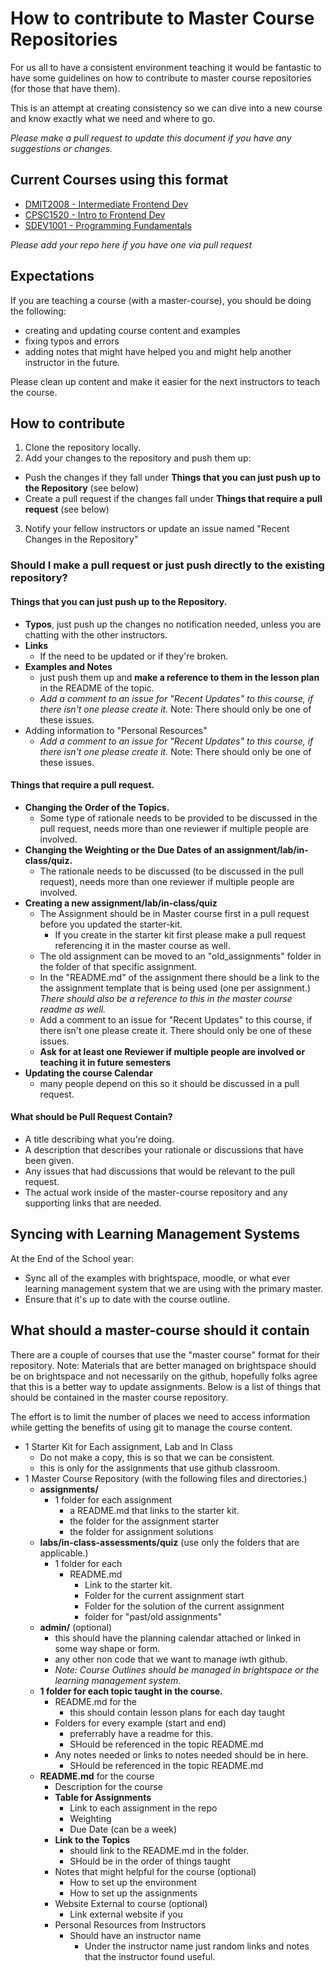 # How to contribute to Master Course Repositories

For us all to have a consistent environment teaching it would be fantastic to have some guidelines on how to contribute to master course repositories (for those that have them).

This is an attempt at creating consistency so we can dive into a new course and know exactly what we need and where to go.

*Please make a pull request to update this document if you have any suggestions or changes.*

## Current Courses using this format

- [DMIT2008 - Intermediate Frontend Dev](https://github.com/dmit-2008/master-course)
- [CPSC1520 - Intro to Frontend Dev](https://github.com/CPSC-1520/master-course/tree/master)
- [SDEV1001 - Programming Fundamentals](https://github.com/SDEV-NAIT/SDEV1001?tab=readme-ov-file)

*Please add your repo here if you have one via pull request*

## Expectations

If you are teaching a course (with a master-course), you should be doing the following:
- creating and updating course content and examples
- fixing typos and errors
- adding notes that might have helped you and might help another instructor in the future.

Please clean up content and make it easier for the next instructors to teach the course.

## How to contribute

1. Clone the repository locally.
2. Add your changes to the repository and push them up:
  - Push the changes if they fall under  **Things that you can just push up to the Repository** (see below)
  - Create a pull request if the changes fall under **Things that require a pull request** (see below)
3. Notify your fellow instructors or update an issue named "Recent Changes in the Repository"

### Should I make a pull request or just push directly to the existing repository?

#### Things that you can just push up to the Repository.
- **Typos**, just push up the changes no notification needed, unless you are chatting with the other instructors.
- **Links**
  - If the need to be updated or if they're broken.
- **Examples and Notes**
  - just push them up and **make a reference to them in the lesson plan** in the README of the topic.
  - *Add a comment to an issue for "Recent Updates" to this course, if there isn't one please create it.* Note: There should only be one of these issues.
- Adding information to "Personal Resources"
  - *Add a comment to an issue for "Recent Updates" to this course, if there isn't one please create it.* Note: There should only be one of these issues.

#### Things that require a pull request.
- **Changing the Order of the Topics.**
  - Some type of rationale needs to be provided to be discussed in the pull request, needs more than one reviewer if multiple people are involved.
- **Changing the Weighting or the Due Dates of an assignment/lab/in-class/quiz.**
  - The rationale needs to be discussed (to be discussed in the pull request), needs more than one reviewer if multiple people are involved.
- **Creating a new assignment/lab/in-class/quiz**
  - The Assignment should be in Master course first in a pull request before you updated the starter-kit.
    - If you create in the starter kit first please make a pull request referencing it in the master course as well.
  - The old assignment can be moved to an "old_assignments" folder in the folder of that specific assignment.
  - In the "README.md" of the assignment there should be a link to the the assignment template that is being used (one per assignment.) *There should also be a reference to this in the master course readme as well.*
  - Add a comment to an issue for "Recent Updates" to this course, if there isn't one please create it. There should only be one of these issues.
  - **Ask for at least one Reviewer if multiple people are involved or teaching it in future semesters**
- **Updating the course Calendar**
  - many people depend on this so it should be discussed in a pull request.

#### What should be Pull Request Contain?
- A title describing what you're doing.
- A description that describes your rationale or discussions that have been given.
- Any issues that had discussions that would be relevant to the pull request.
- The actual work inside of the master-course repository and any supporting links that are needed.

## Syncing with Learning Management Systems
At the End of the School year:
- Sync all of the examples with brightspace, moodle, or what ever learning management system that we are using with the primary master.
- Ensure that it's up to date with the course outline.

## What should a master-course should it contain
There are a couple of courses that use the "master course" format for their repository.
Note: Materials that are better managed on brightspace should be on brightspace and not necessarily on the github, hopefully folks agree that this is a better way to update assignments.
Below is a list of things that should be contained in the master course repository.

The effort is to limit the number of places we need to access information while getting the benefits of using git to manage the course content.
- 1 Starter Kit for Each assignment, Lab and In Class
    - Do not make a copy, this is so that we can be consistent.
    - this is only for the assignments that use github classroom.
- 1 Master Course Repository (with the following files and directories.)
  - **assignments/**
    - 1 folder for each assignment
      - a README.md that links to the starter kit.
      - the folder for the assignment starter
      - the folder for assignment solutions
  - **labs/in-class-assessments/quiz** (use only the folders that are applicable.)
    - 1 folder for each
      - README.md
        - Link to the starter kit.
        - Folder for the current assignment start
        - Folder for the solution of the current assignment
        - folder for "past/old assignments"
  - **admin/** (optional)
    - this should have the planning calendar attached or linked in some way shape or form.
    - any other non code that we want to manage iwth github.
    - *Note: Course Outlines should be managed in brightspace or the learning management system.*
  - **1 folder for each topic taught in the course.**
    - README.md for the
      - this should contain lesson plans for each day taught
    - Folders for every example (start and end)
      - preferrably have a readme for this.
      - SHould be referenced in the topic README.md
    - Any notes needed or links to notes needed should be in here.
      - SHould be referenced in the topic README.md
  - **README.md** for the course
    - Description for the course
    - **Table for Assignments**
      - Link to each assignment in the repo
      - Weighting
      - Due Date (can be a week)
    - **Link to the Topics**
      - should link to the README.md in the folder.
      - SHould be in the order of things taught
    - Notes that might helpful for the course (optional)
      - How to set up the environment
      - How to set up the assignments
    - Website External to course (optional)
      - Link external website if you
    - Personal Resources from Instructors
      - Should have an instructor name
        - Under the instructor name just random links and notes that the instructor found useful.

